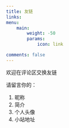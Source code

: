 ```yaml
---
title: 友链
links:
menu:
    main: 
        weight: -50
        params:
            icon: link

comments: false
---
```


欢迎在评论区交换友链

请留言你的：
1. 昵称
2. 简介
3. 个人头像
4. 小站地址
